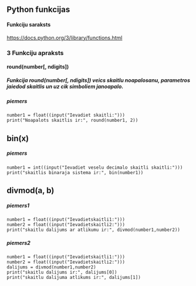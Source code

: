 ## Python funkcijas
#### Funkciju saraksts
https://docs.python.org/3/library/functions.html


### 3 Funkciju apraksts
#### round(number[, ndigits])
##### Funkcija round(number[, ndigits]) veics skaitlu noapalosanu, parametros jaiedod skaitlis un uz cik simboliem janoapalo.
##### piemers
```
number1 = float((input("Ievadiet skaitli:")))
print("Noapalots skaitlis ir:", round(number1, 2))
```

## bin(x)
##### piemers
```
number1 = int((input("Ievadiet veselu decimalo skaitli skaitli:")))
print("skaitlis binaraja sistema ir:", bin(number1))
```

## divmod(a, b)
##### piemers1
```
number1 = float((input("Ievadietskaitli1:")))
number2 = float((input("Ievadietskaitli2:")))
print("skaitlu dalijums ar atlikumu ir:", divmod(number1,number2))
```

##### piemers2
```
number1 = float((input("Ievadietskaitli1:")))
number2 = float((input("Ievadietskaitli2:")))
dalijums = divmod(number1,number2)
print("skaitlu dalijums ir:", dalijums[0])
print("skaitlu dalijuma atlikums ir:", dalijums[1])
```
